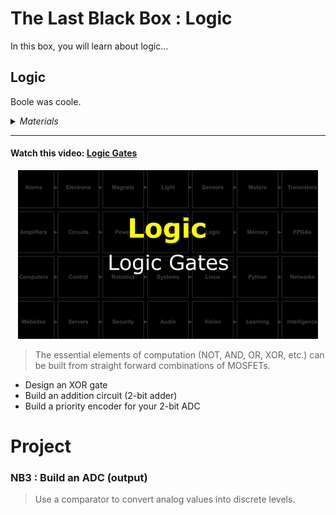 # The Last Black Box : Logic
In this box, you will learn about logic...

## Logic
Boole was coole.

<details><summary><i>Materials</i></summary><p>

Name|Depth|Description| # |Data|Link|
:-------|:---:|:----------|:-:|:--:|:--:|
Gate (AND)|10|4xAND gate|1|[-D-](/boxes/logic/_resources/datasheets/AND_gates.pdf)|[-L-](https://uk.farnell.com/texas-instruments/cd4081be/ic-4000-cmos-4081-dip14-18v/dp/3120147)
Gate (OR)|10|4xOR gate|1|[-D-](/boxes/logic/_resources/datasheets/OR_gates.pdf)|[-L-](https://uk.farnell.com/texas-instruments/cd4072be/ic-gate/dp/3120138)
Gate (NOR)|10|4xNOR gate|1|[-D-](/boxes/logic/_resources/datasheets/NOR_gates.pdf)|[-L-](https://uk.farnell.com/texas-instruments/cd4001be/ic-nor-quad-4000-cmos-14dip/dp/3120100)
Gate (XOR)|10|4xXOR gate|1|[-D-](/boxes/logic/_resources/datasheets/XOR_gates.pdf)|[-L-](https://uk.farnell.com/texas-instruments/cd4070be/ic-4000-cmos-4070-dip14-18v/dp/3120134)

</p></details><hr>

#### Watch this video: [Logic Gates](https://vimeo.com/1033231995)
<p align="center">
<a href="https://vimeo.com/1033231995" title="Control+Click to watch in new tab"><img src="../../boxes/logic/_resources/lessons/thumbnails/Logic-Gates.gif" alt="Logic Gates" width="480"/></a>
</p>

> The essential elements of computation (NOT, AND, OR, XOR, etc.) can be built from straight forward combinations of MOSFETs.

- Design an XOR gate
- Build an addition circuit (2-bit adder)
- Build a priority encoder for your 2-bit ADC

# Project
### NB3 : Build an ADC (output)
> Use a comparator to convert analog values into discrete levels.


